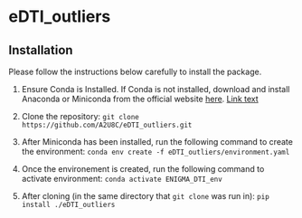 # eDTI_outliers

## Installation 

Please follow the instructions below carefully to install the package.
1. Ensure Conda is Installed.  If Conda is not installed, download and install Anaconda or Miniconda from the official website  [here](https://docs.conda.io/projects/conda/en/latest/user-guide/install/index.html). 
<a href="https://docs.conda.io/projects/conda/en/latest/user-guide/install/index.html" target="_blank">Link text</a>



2. Clone the repository:
`git clone https://github.com/A2U8C/eDTI_outliers.git`

3. After Miniconda has been installed, run the following command to create the environment:
`conda env create -f eDTI_outliers/environment.yaml`

4. Once the environement is created, run the following command to activate environment:
`conda activate ENIGMA_DTI_env`

6. After cloning (in the same directory that `git clone` was run in):
`pip install ./eDTI_outliers`
